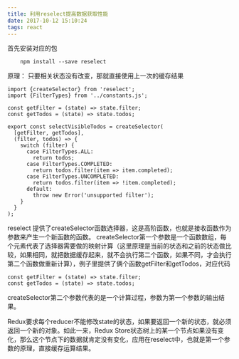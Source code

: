 ```yaml
---
title: 利用reselect提高数据获取性能
date: 2017-10-12 15:10:24
tags: react
---
```


首先安装对应的包
```
	npm install --save reselect
```
原理：
只要相关状态没有改变，那就直接使用上一次的缓存结果

```
import {createSelector} from 'reselect';
import {FilterTypes} from '../constants.js';

const getFilter = (state) => state.filter;
const getTodos = (state) => state.todos;

export const selectVisibleTodos = createSelector(
  [getFilter, getTodos],
  (filter, todos) => {
    switch (filter) {
      case FilterTypes.ALL:
        return todos;
      case FilterTypes.COMPLETED:
        return todos.filter(item => item.completed);
      case FilterTypes.UNCOMPLETED:
        return todos.filter(item => !item.completed);
      default:
        throw new Error('unsupported filter');
    }
  }
);
```
reselect 提供了createSelector函数选择器，这是高阶函数，也就是接收函数作为参数来产生一个新函数的函数。
createSelector第一个参数是一个函数数组，每个元素代表了选择器需要做的映射计算（这里原理是当前的状态和之前的状态做比较，如果相同，就把数据缓存起来，就不会执行第二个函数，如果不同，才会执行第二个函数做重新计算），例子里提供了俩个函数getFilter和getTodos，对应代码
```
const getFilter = (state) => state.filter;
const getTodos = (state) => state.todos;
```
createSelector第二个参数代表的是一个计算过程，参数为第一个参数的输出结果。

Redux要求每个reducer不能修改state的状态，如果要返回一个新的状态，就必须返回一个新的对象。如此一来，Redux Store状态树上的某一个节点如果没有变化，那么这个节点下的数据就肯定没有变化，应用在reselect中，也就是第一个参数的原理，直接缓存运算结果。
